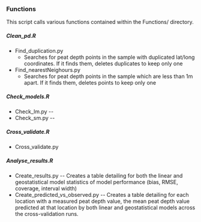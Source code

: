 ### Functions
This script calls various functions contained within the Functions/ directory.  

##### Clean_pd.R
* Find_duplication.py 
    * Searches for peat depth points in the sample with duplicated lat/long coordinates. If it finds them, deletes duplicates to keep only one   
* Find_nearestNeighours.py 
    * Searches for peat depth points in the sample which are less than 1m apart. If it finds them, deletes points to keep only one   

##### Check_models.R
* Check_lm.py --
* Check_sm.py --

##### Cross_validate.R
* Cross_validate.py 

##### Analyse_results.R
* Create_results.py -- Creates a table detailing for both the linear and geostatistical model statistics of model performance (bias, RMSE, coverage, interval width) 
* Create_predicted_vs_observed.py -- Creates a table detailing for each location with a measured peat depth value, the mean peat depth value predicted at that location by both linear and geostatistical models across the cross-validation runs.
